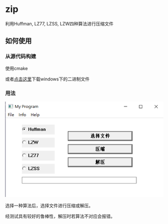# zip

利用Huffman, LZ77, LZSS, LZW四种算法进行压缩文件

## 如何使用

### 从源代码构建

使用cmake

或者[点击这里](https://github.com/Danuvius152/zip/releases/tag/1.0.0)下载windows下的二进制文件

### 用法

![image](https://github.com/Danuvius152/zip/blob/master/image.png)

选择一种算法后，选择文件进行压缩或解压。

经测试具有较好的鲁棒性，解压时若算法不对应会报错。